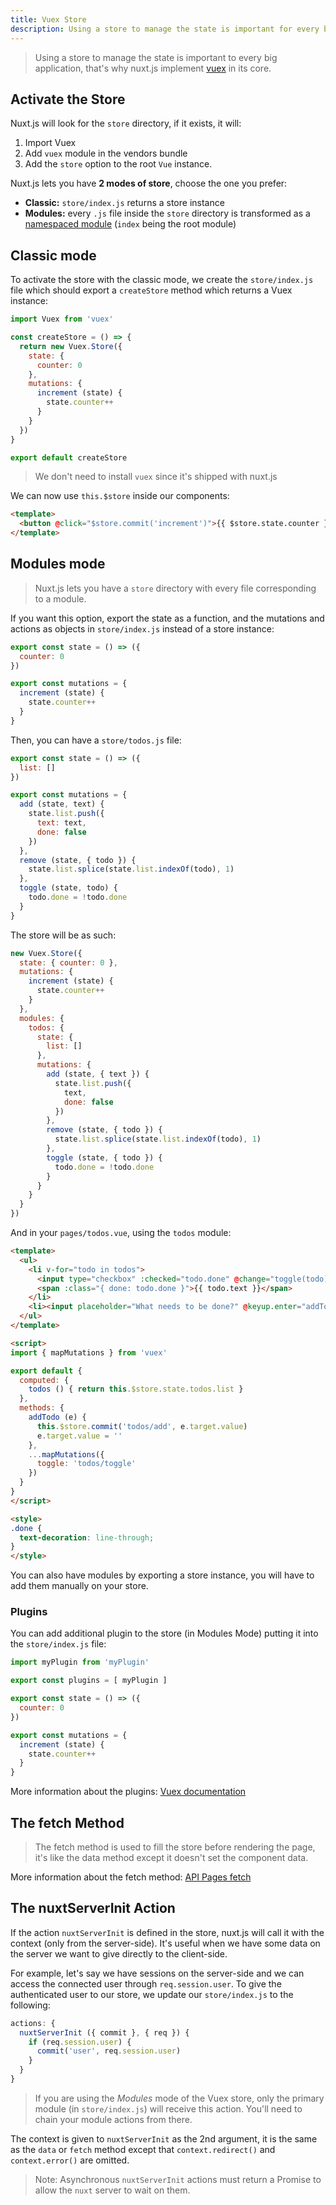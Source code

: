 ```yaml
---
title: Vuex Store
description: Using a store to manage the state is important for every big application, that's why nuxt.js implements Vuex in its core.
---
```


> Using a store to manage the state is important to every big application, that's why nuxt.js implement [vuex](https://github.com/vuejs/vuex) in its core.

## Activate the Store

Nuxt.js will look for the `store` directory, if it exists, it will:

1. Import Vuex
2. Add `vuex` module in the vendors bundle
3. Add the `store` option to the root `Vue` instance.

Nuxt.js lets you have **2 modes of store**, choose the one you prefer:

- **Classic:** `store/index.js` returns a store instance
- **Modules:** every `.js` file inside the `store` directory is transformed as a [namespaced module](http://vuex.vuejs.org/en/modules.html) (`index` being the root module)

## Classic mode

To activate the store with the classic mode, we create the `store/index.js` file which should export a `createStore` method which returns a Vuex instance:

```js
import Vuex from 'vuex'

const createStore = () => {
  return new Vuex.Store({
    state: {
      counter: 0
    },
    mutations: {
      increment (state) {
        state.counter++
      }
    }
  })
}

export default createStore
```

> We don't need to install `vuex` since it's shipped with nuxt.js

We can now use `this.$store` inside our components:

```html
<template>
  <button @click="$store.commit('increment')">{{ $store.state.counter }}</button>
</template>
```

## Modules mode

> Nuxt.js lets you have a `store` directory with every file corresponding to a module.

If you want this option, export the state as a function, and the mutations and actions as objects in `store/index.js` instead of a store instance:

```js
export const state = () => ({
  counter: 0
})

export const mutations = {
  increment (state) {
    state.counter++
  }
}
```

Then, you can have a `store/todos.js` file:
```js
export const state = () => ({
  list: []
})

export const mutations = {
  add (state, text) {
    state.list.push({
      text: text,
      done: false
    })
  },
  remove (state, { todo }) {
    state.list.splice(state.list.indexOf(todo), 1)
  },
  toggle (state, todo) {
    todo.done = !todo.done
  }
}
```

The store will be as such:
```js
new Vuex.Store({
  state: { counter: 0 },
  mutations: {
    increment (state) {
      state.counter++
    }
  },
  modules: {
    todos: {
      state: {
        list: []
      },
      mutations: {
        add (state, { text }) {
          state.list.push({
            text,
            done: false
          })
        },
        remove (state, { todo }) {
          state.list.splice(state.list.indexOf(todo), 1)
        },
        toggle (state, { todo }) {
          todo.done = !todo.done
        }
      }
    }
  }
})
```

And in your `pages/todos.vue`, using the `todos` module:

```html
<template>
  <ul>
    <li v-for="todo in todos">
      <input type="checkbox" :checked="todo.done" @change="toggle(todo)">
      <span :class="{ done: todo.done }">{{ todo.text }}</span>
    </li>
    <li><input placeholder="What needs to be done?" @keyup.enter="addTodo"></li>
  </ul>
</template>

<script>
import { mapMutations } from 'vuex'

export default {
  computed: {
    todos () { return this.$store.state.todos.list }
  },
  methods: {
    addTodo (e) {
      this.$store.commit('todos/add', e.target.value)
      e.target.value = ''
    },
    ...mapMutations({
      toggle: 'todos/toggle'
    })
  }
}
</script>

<style>
.done {
  text-decoration: line-through;
}
</style>
```

<div class="Alert">You can also have modules by exporting a store instance, you will have to add them manually on your store.</div>

### Plugins

You can add additional plugin to the store (in Modules Mode) putting it into the `store/index.js` file:

```js
import myPlugin from 'myPlugin'

export const plugins = [ myPlugin ]

export const state = () => ({
  counter: 0
})

export const mutations = {
  increment (state) {
    state.counter++
  }
}
```

More information about the plugins: [Vuex documentation](https://vuex.vuejs.org/en/plugins.html)

## The fetch Method

> The fetch method is used to fill the store before rendering the page, it's like the data method except it doesn't set the component data.

More information about the fetch method: [API Pages fetch](/api/pages-fetch)

## The nuxtServerInit Action

If the action `nuxtServerInit` is defined in the store, nuxt.js will call it with the context (only from the server-side). It's useful when we have some data on the server we want to give directly to the client-side.

For example, let's say we have sessions on the server-side and we can access the connected user through `req.session.user`. To give the authenticated user to our store, we update our `store/index.js` to the following:

```js
actions: {
  nuxtServerInit ({ commit }, { req }) {
    if (req.session.user) {
      commit('user', req.session.user)
    }
  }
}
```

> If you are using the _Modules_ mode of the Vuex store, only the primary module (in `store/index.js`) will receive this action. You'll need to chain your module actions from there.

The context is given to `nuxtServerInit` as the 2nd argument, it is the same as the `data` or `fetch` method except that `context.redirect()` and `context.error()` are omitted.

> Note: Asynchronous `nuxtServerInit` actions must return a Promise to allow the `nuxt` server to wait on them.
